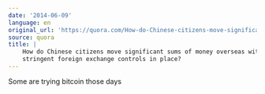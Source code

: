 ```yaml
---
date: '2014-06-09'
language: en
original_url: 'https://quora.com/How-do-Chinese-citizens-move-significant-sums-of-money-overseas-with-the-stringent-foreign-exchange-controls-in-place/answer/Clément-Renaud'
source: quora
title: |
    How do Chinese citizens move significant sums of money overseas with the
    stringent foreign exchange controls in place?
---
```


Some are trying bitcoin those days
